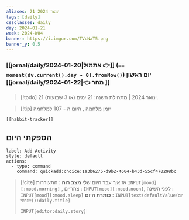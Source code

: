 ```yaml
---
aliases: 21 ינואר 2024
tags: [daily]
cssclasses: daily
day: 2024-01-21
week: 2024-W04
banner: https://i.imgur.com/TVcNaT5.png
banner_y: 0.5
---
```


### [[jornal/daily/2024-01-20|אתמול 👉]] (**`== moment(dv.current().day - 0).fromNow()`**) יום ראשון [[jornal/daily/2024-01-22|👈 מחר ]]

> [!todo]   21 ינואר 2024 | מתחילת השנה: 21 ימים (או 3 שבועות). 

> [!tip]  יומן מלחמה , היום ה - 107 למלחמה

```meta-bind-embed
[[habbit-tracker]]
```

## הספקתי היום

```meta-bind-button
label: Add Activity
style: default
actions: 
  - type: command
    command: quickadd:choice:1a3b6275-d9b2-4604-b43d-55cf470298bc

```

> [!cite] אז איך עבר היום שלי
> **מצב רוח** :  התעוררות `INPUT[mood][:mood.morning]` , צהריים : `INPUT[mood][:mood.noon]`,  לפני השינה :  `INPUT[mood][:mood.sleep]`
> **כותרת היום** : `INPUT[text(defaultValue(יום שגרתי)):daily.title]`
> ```meta-bind
> INPUT[editor:daily.story]
> ```